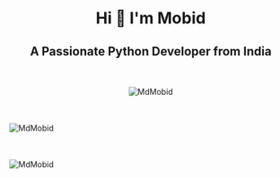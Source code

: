 <h1 align="center">Hi 👋 I'm Mobid</h1>

<h2 align="center">A Passionate Python Developer from India</h2>
ㅤ
<p align="center">
  <img
    alt="MdMobid"
    src="https://komarev.com/ghpvc/?username=MdMobid&amp;label=Profile%20views&amp;color=0e75b6&amp;style=plastic"
  />
</p>

<!--- ⚡ Fun Fact **I'm still a Learner.** --> 
  ㅤ
<p>
  <img
    align="center"
    alt="MdMobid"
    src="https://github-readme-stats.vercel.app/api?username=MdMobid&amp;show_icons=true&amp;theme=midnight-purple"
  />
</p>

ㅤ
<p>
  <img
    align="center"
    alt="MdMobid"
    src="https://github-readme-stats.vercel.app/api/top-langs/?username=MdMobid&amp;layout=compact&amp;theme=radical&amp;show_icons=true"
  />
</p>
<p></p>
